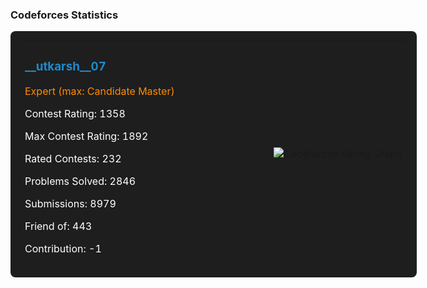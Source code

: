 ### Codeforces Statistics
<div align="center">
  <table style="background-color: #1e1e1e; border-radius: 8px; padding: 15px; width: 650px;">
    <tr>
      <td style="width: 300px;">
        <h3 style="color: #1F8ACB;"><a href="https://codeforces.com/profile/__utkarsh__07" style="text-decoration: none; color: #1F8ACB;">__utkarsh__07</a></h3>
        <p style="color: #ff8c00;">Expert (max: Candidate Master)</p>
        <p style="color: white;">Contest Rating: 1358</p>
        <p style="color: white;">Max Contest Rating: 1892</p>
        <p style="color: white;">Rated Contests: 232</p>
        <p style="color: white;">Problems Solved: 2846</p>
        <p style="color: white;">Submissions: 8979</p>
        <p style="color: white;">Friend of: 443</p>
        <p style="color: white;">Contribution: -1</p>
      </td>
      <td style="width: 350px;">
        <div style="text-align: right;">
          <img src="https://github.com/utkarsh2338/utkarsh2338/assets/placeholder-codeforces-graph.png" alt="Codeforces Rating Graph" style="max-width: 350px;" />
        </div>
      </td>
    </tr>
  </table>
</div>
